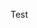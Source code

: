 Test

<!---
Gunmy/Gunmy is a ✨ special ✨ repository because its `README.md` (this file) appears on your GitHub profile.
You can click the Preview link to take a look at your changes.
--->
